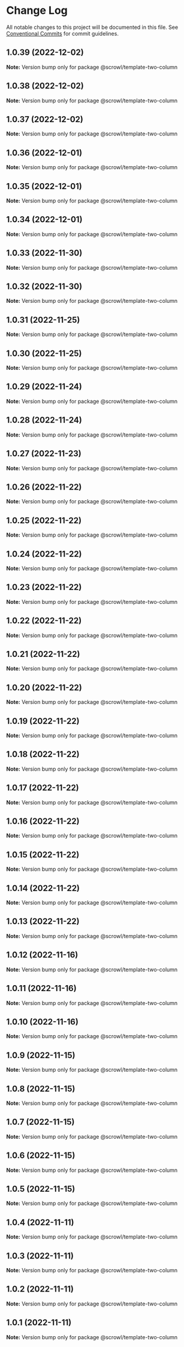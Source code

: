 # Change Log

All notable changes to this project will be documented in this file.
See [Conventional Commits](https://conventionalcommits.org) for commit guidelines.

## 1.0.39 (2022-12-02)

**Note:** Version bump only for package @scrowl/template-two-column





## 1.0.38 (2022-12-02)

**Note:** Version bump only for package @scrowl/template-two-column





## 1.0.37 (2022-12-02)

**Note:** Version bump only for package @scrowl/template-two-column





## 1.0.36 (2022-12-01)

**Note:** Version bump only for package @scrowl/template-two-column





## 1.0.35 (2022-12-01)

**Note:** Version bump only for package @scrowl/template-two-column





## 1.0.34 (2022-12-01)

**Note:** Version bump only for package @scrowl/template-two-column





## 1.0.33 (2022-11-30)

**Note:** Version bump only for package @scrowl/template-two-column





## 1.0.32 (2022-11-30)

**Note:** Version bump only for package @scrowl/template-two-column





## 1.0.31 (2022-11-25)

**Note:** Version bump only for package @scrowl/template-two-column





## 1.0.30 (2022-11-25)

**Note:** Version bump only for package @scrowl/template-two-column





## 1.0.29 (2022-11-24)

**Note:** Version bump only for package @scrowl/template-two-column





## 1.0.28 (2022-11-24)

**Note:** Version bump only for package @scrowl/template-two-column





## 1.0.27 (2022-11-23)

**Note:** Version bump only for package @scrowl/template-two-column





## 1.0.26 (2022-11-22)

**Note:** Version bump only for package @scrowl/template-two-column





## 1.0.25 (2022-11-22)

**Note:** Version bump only for package @scrowl/template-two-column





## 1.0.24 (2022-11-22)

**Note:** Version bump only for package @scrowl/template-two-column





## 1.0.23 (2022-11-22)

**Note:** Version bump only for package @scrowl/template-two-column





## 1.0.22 (2022-11-22)

**Note:** Version bump only for package @scrowl/template-two-column





## 1.0.21 (2022-11-22)

**Note:** Version bump only for package @scrowl/template-two-column





## 1.0.20 (2022-11-22)

**Note:** Version bump only for package @scrowl/template-two-column





## 1.0.19 (2022-11-22)

**Note:** Version bump only for package @scrowl/template-two-column





## 1.0.18 (2022-11-22)

**Note:** Version bump only for package @scrowl/template-two-column





## 1.0.17 (2022-11-22)

**Note:** Version bump only for package @scrowl/template-two-column





## 1.0.16 (2022-11-22)

**Note:** Version bump only for package @scrowl/template-two-column





## 1.0.15 (2022-11-22)

**Note:** Version bump only for package @scrowl/template-two-column





## 1.0.14 (2022-11-22)

**Note:** Version bump only for package @scrowl/template-two-column





## 1.0.13 (2022-11-22)

**Note:** Version bump only for package @scrowl/template-two-column





## 1.0.12 (2022-11-16)

**Note:** Version bump only for package @scrowl/template-two-column





## 1.0.11 (2022-11-16)

**Note:** Version bump only for package @scrowl/template-two-column





## 1.0.10 (2022-11-16)

**Note:** Version bump only for package @scrowl/template-two-column





## 1.0.9 (2022-11-15)

**Note:** Version bump only for package @scrowl/template-two-column





## 1.0.8 (2022-11-15)

**Note:** Version bump only for package @scrowl/template-two-column





## 1.0.7 (2022-11-15)

**Note:** Version bump only for package @scrowl/template-two-column





## 1.0.6 (2022-11-15)

**Note:** Version bump only for package @scrowl/template-two-column





## 1.0.5 (2022-11-15)

**Note:** Version bump only for package @scrowl/template-two-column





## 1.0.4 (2022-11-11)

**Note:** Version bump only for package @scrowl/template-two-column





## 1.0.3 (2022-11-11)

**Note:** Version bump only for package @scrowl/template-two-column





## 1.0.2 (2022-11-11)

**Note:** Version bump only for package @scrowl/template-two-column





## 1.0.1 (2022-11-11)

**Note:** Version bump only for package @scrowl/template-two-column

